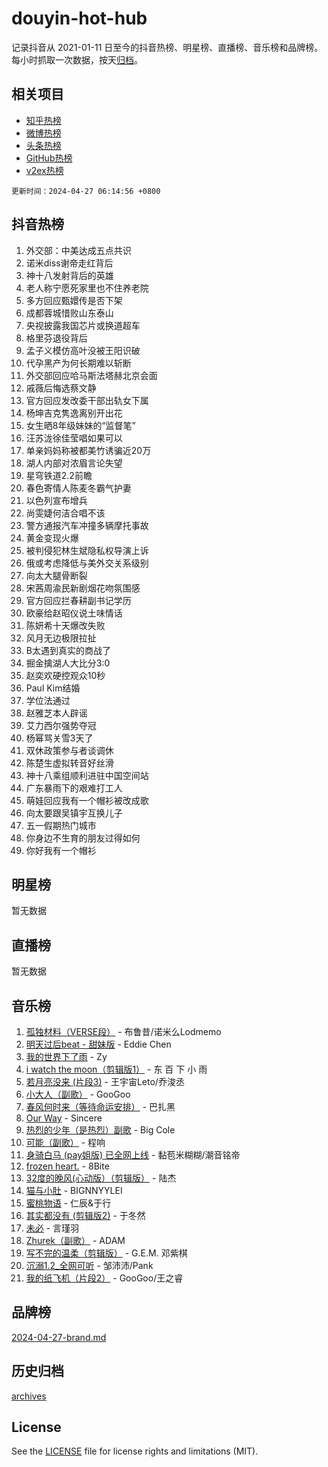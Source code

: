 # douyin-hot-hub

记录抖音从 2021-01-11 日至今的抖音热榜、明星榜、直播榜、音乐榜和品牌榜。每小时抓取一次数据，按天[归档](archives)。

## 相关项目

- [知乎热榜](https://github.com/lonnyzhang423/zhihu-hot-hub)
- [微博热榜](https://github.com/lonnyzhang423/weibo-hot-hub)
- [头条热榜](https://github.com/lonnyzhang423/toutiao-hot-hub)
- [GitHub热榜](https://github.com/lonnyzhang423/github-hot-hub)
- [v2ex热榜](https://github.com/lonnyzhang423/v2ex-hot-hub)


`更新时间：2024-04-27 06:14:56 +0800`

## 抖音热榜

1. 外交部：中美达成五点共识
1. 诺米diss谢帝走红背后
1. 神十八发射背后的英雄
1. 老人称宁愿死家里也不住养老院
1. 多方回应甄嬛传是否下架
1. 成都蓉城惜败山东泰山
1. 央视披露我国芯片或换道超车
1. 格里芬退役背后
1. 孟子义模仿高叶没被王阳识破
1. 代孕黑产为何长期难以斩断
1. 外交部回应哈马斯法塔赫北京会面
1. 戚薇后悔选蔡文静
1. 官方回应发改委干部出轨女下属
1. 杨坤吉克隽逸离别开出花
1. 女生晒8年级妹妹的“监督笔”
1. 汪苏泷徐佳莹唱如果可以
1. 单亲妈妈称被都美竹诱骗近20万
1. 湖人内部对浓眉言论失望
1. 星穹铁道2.2前瞻
1. 春色寄情人陈麦冬霸气护妻
1. 以色列宣布增兵
1. 尚雯婕何洁合唱不该
1. 警方通报汽车冲撞多辆摩托事故
1. 黄金变现火爆
1. 被判侵犯林生斌隐私权导演上诉
1. 俄或考虑降低与美外交关系级别
1. 向太大腿骨断裂
1. 宋茜周渝民新剧烟花吻氛围感
1. 官方回应拦春耕副书记学历
1. 欧豪给赵昭仪说土味情话
1. 陈妍希十天爆改失败
1. 风月无边极限拉扯
1. B太遇到真实的商战了
1. 掘金擒湖人大比分3:0
1. 赵奕欢硬控观众10秒
1. Paul Kim结婚
1. 学位法通过
1. 赵雅芝本人辟谣
1. 艾力西尔强势夺冠
1. 杨幂骂关雪3天了
1. 双休政策参与者谈调休
1. 陈楚生虚拟转音好丝滑
1. 神十八乘组顺利进驻中国空间站
1. 广东暴雨下的艰难打工人
1. 萌娃回应我有一个帽衫被改成歌
1. 向太要跟吴镇宇互换儿子
1. 五一假期热门城市
1. 你身边不生育的朋友过得如何
1. 你好我有一个帽衫

## 明星榜

暂无数据

## 直播榜

暂无数据

## 音乐榜

1. [孤独材料（VERSE段）](https://sf5-hl-cdn-tos.douyinstatic.com/obj/tos-cn-ve-2774/ocX7glDNHYlwFeYrGQfBZoThtvPWy8tCCEBGKQ) - 布鲁昔/诺米么Lodmemo
1. [明天过后beat - 甜妹版](https://sf3-cdn-tos.douyinstatic.com/obj/tos-cn-ve-2774/osMLYeeoMm04CZyaI91XUDF8OzLRLgePKALGHI) - Eddie Chen
1. [我的世界下了雨](https://sf5-hl-cdn-tos.douyinstatic.com/obj/tos-cn-ve-2774/o85sBiwXIByH9bWIMAEEOoiQ1o1m9Afn15BspE) - Zy
1. [i watch the moon（剪辑版1）](https://sf3-cdn-tos.douyinstatic.com/obj/tos-cn-ve-2774/o0I9mSChzHZANMJIEBfkCQzzg6N5WAcVtqft9P) - 东 百 下 小 雨
1. [若月亮没来 (片段3)](https://sf5-hl-cdn-tos.douyinstatic.com/obj/tos-cn-ve-2774/okfyEUsGW1B1ovJi5JiN9IjvAT2lMwA054GoEB) - 王宇宙Leto/乔浚丞
1. [小大人（副歌）](https://sf5-hl-cdn-tos.douyinstatic.com/obj/tos-cn-ve-2774/oIhaDwehWhLFsVIG7QIICLLazDNGJAGg5geeb4) - GooGoo
1. [春风何时来（等待命运安排）](https://sf5-hl-cdn-tos.douyinstatic.com/obj/tos-cn-ve-2774/oICBNbD3gelMfB4WgiD1KI2jQtXZE2FgHLwtsl) - 巴扎黑
1. [Our Way](https://sf5-hl-cdn-tos.douyinstatic.com/obj/tos-cn-ve-2774/o8tPEkQgQNCe0DPeFwZzYrbqLlnzBBrYidWkEZ) - Sincere
1. [热烈的少年（是热烈）副歌](https://sf3-cdn-tos.douyinstatic.com/obj/tos-cn-ve-2774/owVNI0CLDAUMtSz6TEYvfFBFL4UDFFhLfgK8fa) - Big Cole
1. [可能（副歌）](https://sf3-cdn-tos.douyinstatic.com/obj/tos-cn-ve-2774/cde1731888894259b333569393c2fb51) - 程响
1. [身骑白马 (pay姐版) 已全网上线](https://sf3-cdn-tos.douyinstatic.com/obj/tos-cn-ve-2774/oQLO5ZgLsFkaDhdIIveF2zUCgfweY0gWaH4AQG) - 黏苞米糊糊/潮音铭帝
1. [frozen heart.](https://sf6-cdn-tos.douyinstatic.com/obj/tos-cn-ve-2774/oIIWJfyjIACZA9zQMtnJ6hQQhFC4vhCupoRBsO) - 8Bite
1. [32度的晚风(心动版）（剪辑版）](https://sf5-hl-cdn-tos.douyinstatic.com/obj/tos-cn-ve-2774/owNyabsyWdzUulxhoJfK8IBXgp0UMQAHpvGh2B) - 陆杰
1. [猫与小肚](https://sf3-cdn-tos.douyinstatic.com/obj/tos-cn-ve-2774/osZeoClMECgK8DYl6VebABgbchEtPYQjZEnRtd) - BIGNNYYLEI
1. [蜜桃物语](https://sf5-hl-cdn-tos.douyinstatic.com/obj/tos-cn-ve-2774/oIhOSCZtIACtYU4XQkngiW9kCBfVD1Fz9IYeqL) - 仁辰&于行
1. [其实都没有 (剪辑版2)](https://sf5-hl-cdn-tos.douyinstatic.com/obj/tos-cn-ve-2774/oEBNQenHZtBhxYjGgUDQk0BCHTigQafgFlbQ7k) - 于冬然
1. [未必](https://sf5-hl-cdn-tos.douyinstatic.com/obj/tos-cn-ve-2774/ogntQMFnKQDZUgTCYuJgfLEtleYZZFxBQqhhFB) - 言瑾羽
1. [Zhurek（副歌）](https://sf3-cdn-tos.douyinstatic.com/obj/tos-cn-ve-2774/ooQm8FBZQDlf0btEYgVpCcSCQfrdJGBEKZYBGS) - ADAM
1. [写不完的温柔（剪辑版）](https://sf6-cdn-tos.douyinstatic.com/obj/tos-cn-ve-2774/oYBzzZQJ233GfwkemJJffAIWgeIYrjZfWhHTcG) - G.E.M. 邓紫棋
1. [沉溺1.2_全网可听](https://sf5-hl-cdn-tos.douyinstatic.com/obj/tos-cn-ve-2774/ok2QoiBqsWAX9McZmWiI9gAB0EzwD4Xj6yfmtH) - 邹沛沛/Pank
1. [我的纸飞机（片段2）](https://sf5-hl-cdn-tos.douyinstatic.com/obj/tos-cn-ve-2774/oM2ZrKcg2CD5AeRB2gkeXOFB1IxAGJdZPazYHf) - GooGoo/王之睿

## 品牌榜

[2024-04-27-brand.md](archives/2024-04-27-brand.md)

## 历史归档

[archives](archives)

## License

See the [LICENSE](LICENSE) file for license rights and limitations (MIT).
